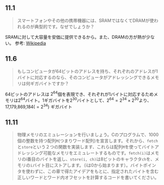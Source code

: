 ## 11.1
> スマートフォンやその他の携帯機器には、SRAMではなくてDRAMが使われるのが典型的です。なぜでしょうか？

SRAMに対して大容量を安価に提供できるから。また、DRAMの方が熱が少ない。
参考: [Wikipedia](https://ja.wikipedia.org/wiki/Dynamic_Random_Access_Memory)

## 11.6
> もしコンピュータが64ビットのアドレスを持ち、それぞれのアドレスが1バイトに対応するのなら、そのコンピュータがアドレッシングできるメモリは何ギガバイトですか？

64ビットのアドレスは $2^{64}$個を表現でき、それぞれが1バイトに対応するためメモリは$2^{64}$バイト。1ギガバイトを$2^{30}$バイトとして、$2^{64}=2^{34}\times 2^{30}$より、17,179,869,184($=2^{34}$) ギガバイト

## 11.11
> 物理メモリのエミュレーションを行いましょう。Cのプログラムで、1000個の整数を持つ配列`M`(つまりワード配列)を宣言します。それから、`fetch`と`store`という２つの関数を実装します、これらは配列`M`を使ってバイトアドレッシング可能なメモリをエミュレートするものです。`fetch(i)`はメモリのi番目のバイトを返し、`store(i, ch)`は8ビットのキャラクタ`ch`を、メモリの`i`バイト目にストアします。（iは0から始まります）。バイトポインタを使わずに、この章で得たアイデアをもとに、指定されたバイトを含む正しいワードとワード内オフセットを計算するコードを書いてください。
